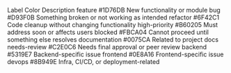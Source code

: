 Label
Color
Description
feature
#1D76DB
New functionality or module
bug
#D93F0B
Something broken or not working as intended
refactor
#6F42C1
Code cleanup without changing functionality
high-priority
#B60205
Must address soon or affects users
blocked
#FBCA04
Cannot proceed until something else resolves
documentation
#0075CA
Related to project docs
needs-review
#C2E0C6
Needs final approval or peer review
backend
#5319E7
Backend-specific issue
frontend
#0E8A16
Frontend-specific issue
devops
#8B949E
Infra, CI/CD, or deployment-related
